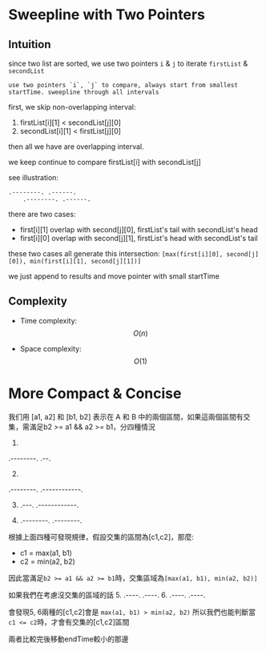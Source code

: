 # Sweepline with Two Pointers

## Intuition

since two list are sorted, we use two pointers `i` & `j` to iterate `firstList` & `secondList`

    use two pointers `i`, `j` to compare, always start from smallest startTime. sweepline through all intervals


first, we skip non-overlapping interval:
1. firstList[i][1] < secondList[j][0]
2. secondList[i][1] < firstList[j][0]

then all we have are overlapping interval.

we keep continue to compare firstList[i] with secondList[j]

see illustration:
```
.--------. .------.
    .--------. .------.
```

there are two cases:
- first[i][1] overlap with second[j][0], firstList's tail with secondList's head
- first[i][0] overlap with second[j][1], firstList's head with secondList's tail

these two cases all generate this intersection: `[max(first[i][0], second[j][0]), min(first[i][1], second[j][1])]`

we just append to results and move pointer with small startTime

## Complexity
- Time complexity:
$$O(n)$$

- Space complexity:
$$O(1)$$

# More Compact & Concise

我们用 [a1, a2] 和 [b1, b2] 表示在 A 和 B 中的兩個區間，如果這兩個區間有交集，需滿足b2 >= a1 && a2 >= b1，分四種情況

1. 
.--------.
  .--.

2. 
.--------.
  .------------.

3. 
    .---.
.------------.

4. 
    .--------.
.--------.

根據上面四種可發現規律，假設交集的區間為[c1,c2]，那麼:
- c1 = max(a1, b1)
- c2 = min(a2, b2)

因此當滿足`b2 >= a1 && a2 >= b1`時，交集區域為`[max(a1, b1), min(a2, b2)]`

如果我們在考慮沒交集的區域的話
5. 
.----.
        .----.
6. 
        .----.
.----.

會發現5, 6兩種的[c1,c2]會是 `max(a1, b1) > min(a2, b2)`
所以我們也能判斷當`c1 <= c2`時，才會有交集的[c1,c2]區間

兩者比較完後移動endTime較小的那邊
